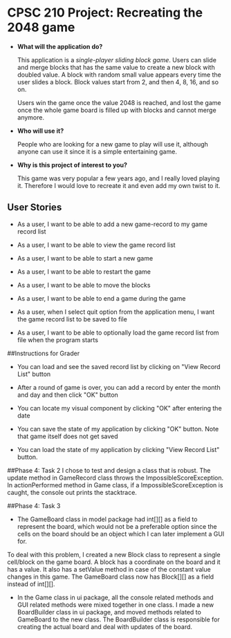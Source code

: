# CPSC 210 Project: Recreating the 2048 game

- **What will the application do?**

    This application is a *single-player sliding block game*. Users can slide and merge blocks that has the same value
    to create a new block with doubled value. A block with random small value appears every time the user slides a 
    block. Block values start from 2, and then 4, 8, 16, and so on.
 
    Users win the game once the value 2048 is reached, and lost the game once the whole game board is filled up with
    blocks and cannot merge anymore.

- **Who will use it?**

    People who are looking for a new game to play will use it, although anyone can use it since it is a simple
    entertaining game.

- **Why is this project of interest to you?**

    This game was very popular a few years ago, and I really loved playing it. Therefore I would love to recreate it
    and even add my own twist to it.

## User Stories

- As a user, I want to be able to add a new game-record to my game record list

- As a user, I want to be able to view the game record list

- As a user, I want to be able to start a new game

- As a user, I want to be able to restart the game

- As a user, I want to be able to move the blocks

- As a user, I want to be able to end a game during the game

- As a user, when I select quit option from the application menu, I want the game record list to be saved to file

- As a user, I want to be able to optionally load the game record list from file when the program starts

##Instructions for Grader
- You can load and see the saved record list by clicking on "View Record List" button

- After a round of game is over, you can add a record by enter the month and day and then click "OK" button

- You can locate my visual component by clicking "OK" after entering the date

- You can save the state of my application by clicking "OK" button. Note that game itself does not get saved

- You can load the state of my application by clicking "View Record List" button.

##Phase 4: Task 2
I chose to test and design a class that is robust. The update method in GameRecord class throws the 
ImpossibleScoreException. In actionPerformed method in Game class, if a ImpossibleScoreException is caught, the console
out prints the stacktrace.

##Phase 4: Task 3
- The GameBoard class in model package had int[][] as a field to represent the board, which would not be a preferable
option since the cells on the board should be an object which I can later implement a GUI for.

To deal with this problem, I created a new Block class to represent a single cell/block on the game board. A block has
a coordinate on the board and it has a value. It also has a setValue method in case of the constant value changes in
this game. The GameBoard class now has Block[][] as a field instead of int[][].

- In the Game class in ui package, all the console related methods and GUI related methods were mixed together in one 
class.
I made a new BoardBuilder class in ui package, and moved methods related to GameBoard to the new class. The 
BoardBuilder class is responsible for creating the actual board and deal with updates of the board.